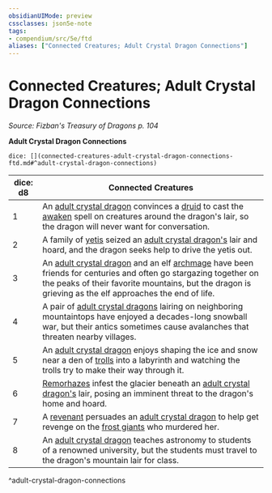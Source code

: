 ```yaml
---
obsidianUIMode: preview
cssclasses: json5e-note
tags:
- compendium/src/5e/ftd
aliases: ["Connected Creatures; Adult Crystal Dragon Connections"]
---
```

# Connected Creatures; Adult Crystal Dragon Connections
*Source: Fizban's Treasury of Dragons p. 104* 

**Adult Crystal Dragon Connections**

`dice: [](connected-creatures-adult-crystal-dragon-connections-ftd.md#^adult-crystal-dragon-connections)`

| dice: d8 | Connected Creatures |
|----------|---------------------|
| 1 | An [adult crystal dragon](Mechanics/bestiary/dragon/adult-crystal-dragon-ftd.md) convinces a [druid](Mechanics/bestiary/humanoid/druid.md) to cast the [awaken](Mechanics/spells/awaken.md) spell on creatures around the dragon's lair, so the dragon will never want for conversation. |
| 2 | A family of [yetis](Mechanics/bestiary/monstrosity/yeti.md) seized an [adult crystal dragon's](Mechanics/bestiary/dragon/adult-crystal-dragon-ftd.md) lair and hoard, and the dragon seeks help to drive the yetis out. |
| 3 | An [adult crystal dragon](Mechanics/bestiary/dragon/adult-crystal-dragon-ftd.md) and an elf [archmage](Mechanics/bestiary/humanoid/archmage.md) have been friends for centuries and often go stargazing together on the peaks of their favorite mountains, but the dragon is grieving as the elf approaches the end of life. |
| 4 | A pair of [adult crystal dragons](Mechanics/bestiary/dragon/adult-crystal-dragon-ftd.md) lairing on neighboring mountaintops have enjoyed a decades-long snowball war, but their antics sometimes cause avalanches that threaten nearby villages. |
| 5 | An [adult crystal dragon](Mechanics/bestiary/dragon/adult-crystal-dragon-ftd.md) enjoys shaping the ice and snow near a den of [trolls](Mechanics/bestiary/giant/troll.md) into a labyrinth and watching the trolls try to make their way through it. |
| 6 | [Remorhazes](Mechanics/bestiary/monstrosity/remorhaz.md) infest the glacier beneath an [adult crystal dragon's](Mechanics/bestiary/dragon/adult-crystal-dragon-ftd.md) lair, posing an imminent threat to the dragon's home and hoard. |
| 7 | A [revenant](Mechanics/bestiary/undead/revenant.md) persuades an [adult crystal dragon](Mechanics/bestiary/dragon/adult-crystal-dragon-ftd.md) to help get revenge on the [frost giants](Mechanics/bestiary/giant/frost-giant.md) who murdered her. |
| 8 | An [adult crystal dragon](Mechanics/bestiary/dragon/adult-crystal-dragon-ftd.md) teaches astronomy to students of a renowned university, but the students must travel to the dragon's mountain lair for class. |
^adult-crystal-dragon-connections